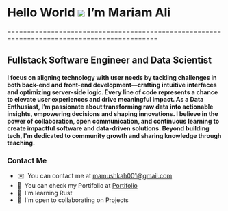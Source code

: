# Hello World ![](https://user-images.githubusercontent.com/18350557/176309783-0785949b-9127-417c-8b55-ab5a4333674e.gif) I’m Mariam Ali
============================================================================================ 

Fullstack Software Engineer and Data Scientist
-------------------------------------------------------------

####  I focus on aligning technology with user needs by tackling challenges in both back-end and front-end development—crafting intuitive interfaces and optimizing server-side logic. Every line of code represents a chance to elevate user experiences and drive meaningful impact. As a Data Enthusiast, I’m passionate about transforming raw data into actionable insights, empowering decisions and shaping innovations. I believe in the power of collaboration, open communication, and continuous learning to create impactful software and data-driven solutions. Beyond building tech, I'm dedicated to community growth and sharing knowledge through teaching.

### Contact Me
*   ✉️  You can contact me at [mamushkah001@gmail.com](mailto:mamushkah001@gmail.com)
*   🚀  You can check my Portifolio at [Portifolio](https://my-siteportfolio.vercel.app/)
*   🧠  I'm learning Rust
*   🤝  I'm open to collaborating on Projects
